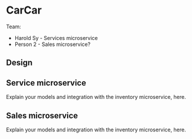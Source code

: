 # CarCar

Team:

* Harold Sy - Services microservice
* Person 2 - Sales microservice?

## Design

## Service microservice

Explain your models and integration with the inventory
microservice, here.

## Sales microservice

Explain your models and integration with the inventory
microservice, here.
